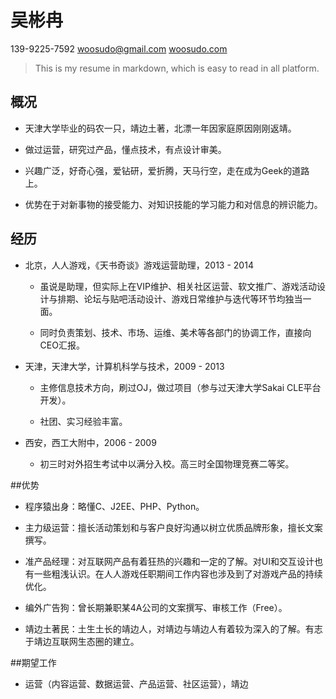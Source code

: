 # 吴彬冉

139-9225-7592    [woosudo@gmail.com](mailto:woosudo@gmail.com)    [woosudo.com](http://woosudo.com)

> This is my resume in markdown, which is easy to read in all platform.

## 概况

- 天津大学毕业的码农一只，靖边土著，北漂一年因家庭原因刚刚返靖。

- 做过运营，研究过产品，懂点技术，有点设计审美。

- 兴趣广泛，好奇心强，爱钻研，爱折腾，天马行空，走在成为Geek的道路上。

- 优势在于对新事物的接受能力、对知识技能的学习能力和对信息的辨识能力。

## 经历

- 北京，人人游戏，《天书奇谈》游戏运营助理，2013 - 2014

    - 虽说是助理，但实际上在VIP维护、相关社区运营、软文推广、游戏活动设计与排期、论坛与贴吧活动设计、游戏日常维护与迭代等环节均独当一面。

    - 同时负责策划、技术、市场、运维、美术等各部门的协调工作，直接向CEO汇报。
    
- 天津，天津大学，计算机科学与技术，2009 - 2013

    - 主修信息技术方向，刷过OJ，做过项目（参与过天津大学Sakai CLE平台开发）。

    - 社团、实习经验丰富。

- 西安，西工大附中，2006 - 2009

    - 初三时对外招生考试中以满分入校。高三时全国物理竞赛二等奖。

##优势

- 程序猿出身：略懂C、J2EE、PHP、Python。

- 主力级运营：擅长活动策划和与客户良好沟通以树立优质品牌形象，擅长文案撰写。

- 准产品经理：对互联网产品有着狂热的兴趣和一定的了解。对UI和交互设计也有一些粗浅认识。在人人游戏任职期间工作内容也涉及到了对游戏产品的持续优化。

- 编外广告狗：曾长期兼职某4A公司的文案撰写、审核工作（Free）。

- 靖边土著民：土生土长的靖边人，对靖边与靖边人有着较为深入的了解。有志于靖边互联网生态圈的建立。

##期望工作

- 运营（内容运营、数据运营、产品运营、社区运营），靖边